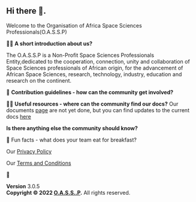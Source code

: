 ## Hi there 👋.

 Welcome to the Organisation of Africa Space Sciences Professionals(O.A.S.S.P)

🙋‍♀️ **A short introduction about us?**

The O.A.S.S.P is a Non-Profit Space Sciences Professionals Entity,dedicated to the cooperation, connection, unity and collaboration of Space Sciences professionals of African origin, for the advancement of African Space Sciences, research, technology, industry, education and research on the continent.

🌈 **Contribution guidelines - how can the community get involved?**


👩‍💻 **Useful resources - where can the community find our docs?** 
Our documents [page](docs.oassp.org) are not yet done, but you can find updates to the current docs [here](https://github.com/OASSP/docs)

**Is there anything else the community should know?**

🍿 Fun facts - what does your team eat for breakfast?

Our <a href="https://www.oassp.org/privacy">Privacy Policy</a>

Our <a href="https://www.oassp.org/privacy">Terms and Conditions</a>

🧙 <footer class="main-footer">
    <div class="float-right d-none d-sm-block">
      <b>Version</b> 3.0.5
    </div>
    <strong>Copyright &copy; 2022 <a href="https://www.oassp.org">O.A.S.S..P</a>.</strong> All rights
    reserved.
 
  </footer>
<!--

-->
